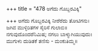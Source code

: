 +++
title = "478 ಅಗೆದು ಗೊಬ್ಬರವಿಕ್ಕಿ"

+++
ಅಗೆದು ಗೊಬ್ಬರವಿಕ್ಕಿ ನೀರೆರೆದು ತೋಟಿಗನು।  
ಜಗಿವ ಮುಳ್ಳಿರಿತಗಳ ಸೈರಿಸೆ ಗುಲಾಬಿ॥  
ನಗುವುದೊಂದರೆನಿಮಿಷ; ನಗಲು ಬಾಳ್ಮುಗಿಯುವುದು।  
ಮುಗುಳು ದುಡಿತಕೆ ತಣಿಸು - ಮಂಕುತಿಮ್ಮ॥  
